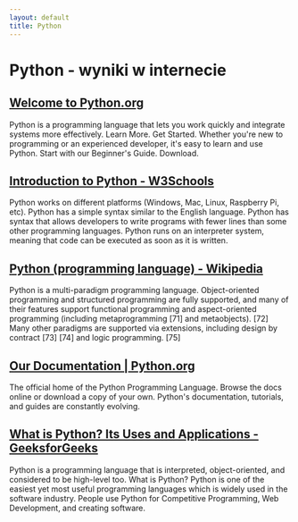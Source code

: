 ```yaml
---
layout: default
title: Python
---
```

# **Python - wyniki w internecie**
## [Welcome to Python.org](https://www.python.org/)
Python is a programming language that lets you work quickly and integrate systems more effectively. Learn More. Get Started. Whether you're new to programming or an experienced developer, it's easy to learn and use Python. Start with our Beginner's Guide. Download.
## [Introduction to Python - W3Schools](https://www.w3schools.com/python/python_intro.asp)
Python works on different platforms (Windows, Mac, Linux, Raspberry Pi, etc). Python has a simple syntax similar to the English language. Python has syntax that allows developers to write programs with fewer lines than some other programming languages. Python runs on an interpreter system, meaning that code can be executed as soon as it is written.
## [Python (programming language) - Wikipedia](https://en.wikipedia.org/wiki/Python_(programming_language))
Python is a multi-paradigm programming language. Object-oriented programming and structured programming are fully supported, and many of their features support functional programming and aspect-oriented programming (including metaprogramming [71] and metaobjects). [72] Many other paradigms are supported via extensions, including design by contract [73] [74] and logic programming. [75]
## [Our Documentation | Python.org](https://www.python.org/doc/)
The official home of the Python Programming Language. Browse the docs online or download a copy of your own. Python's documentation, tutorials, and guides are constantly evolving.
## [What is Python? Its Uses and Applications - GeeksforGeeks](https://www.geeksforgeeks.org/what-is-python/)
Python is a programming language that is interpreted, object-oriented, and considered to be high-level too. What is Python? Python is one of the easiest yet most useful programming languages which is widely used in the software industry. People use Python for Competitive Programming, Web Development, and creating software.
